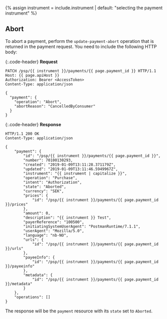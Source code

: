 {% assign instrument = include.instrument | default: "selecting the payment instrument" %}

## Abort

To abort a payment, perform the `update-payment-abort` operation that is
returned in the payment request.
You need to include the following HTTP body:

{:.code-header}
**Request**

```http
PATCH /psp/{{ instrument }}/payments/{{ page.payment_id }} HTTP/1.1
Host: {{ page.apiHost }}
Authorization: Bearer <AccessToken>
Content-Type: application/json

{
  "payment": {
    "operation": "Abort",
    "abortReason": "CancelledByConsumer"
  }
}
```

{:.code-header}
**Response**

```http
HTTP/1.1 200 OK
Content-Type: application/json

{
    "payment": {
        "id": "/psp/{{ instrument }}/payments/{{ page.payment_id }}",
        "number": 70100130293,
        "created": "2019-01-09T13:11:28.371179Z",
        "updated": "2019-01-09T13:11:46.5949967Z",
        "instrument": "{{ instrument | capitalize }}",
        "operation": "Purchase",
        "intent": "Authorization",
        "state": "Aborted",
        "currency": "SEK",
        "prices": {
            "id": "/psp/{{ instrument }}/payments/{{ page.payment_id }}/prices"
        },
        "amount": 0,
        "description": "{{ instrument }} Test",
        "payerReference": "100500",
        "initiatingSystemUserAgent": "PostmanRuntime/7.1.1",
        "userAgent": "Mozilla/5.0",
        "language": "nb-NO",
        "urls": {
            "id": "/psp/{{ instrument }}/payments/{{ page.payment_id }}/urls"
        },
        "payeeInfo": {
            "id": "/psp/{{ instrument }}/payments/{{ page.payment_id }}/payeeinfo"
        },
        "metadata": {
            "id": "/psp/{{ instrument }}/payments/{{ page.payment_id }}/metadata"
        }
    },
    "operations": []
}
```

The response will be the `payment` resource with its `state` set to `Aborted`.
